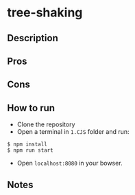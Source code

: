# tree-shaking

## Description

## Pros

## Cons

## How to run
- Clone the repository
- Open a terminal in `1.CJS` folder and run:
```
$ npm install
$ npm run start
```
- Open `localhost:8080` in your bowser.

## Notes
